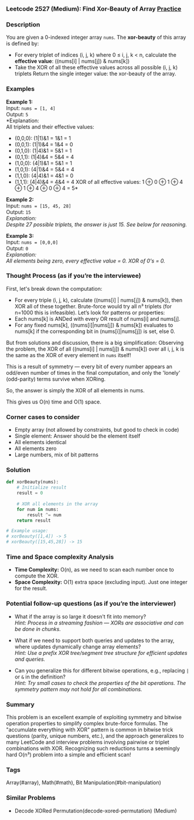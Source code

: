 ### Leetcode 2527 (Medium): Find Xor-Beauty of Array [Practice](https://leetcode.com/problems/find-xor-beauty-of-array)

### Description  
You are given a 0-indexed integer array `nums`. The **xor-beauty** of this array is defined by:
- For every triplet of indices (i, j, k) where 0 ≤ i, j, k < n, calculate the **effective value**: ((nums[i] | nums[j]) & nums[k])
- Take the XOR of all these effective values across all possible (i, j, k) triplets
Return the single integer value: the xor-beauty of the array.

### Examples  

**Example 1:**  
Input: `nums = [1, 4]`  
Output: `5`  
*Explanation:  
All triplets and their effective values:
- (0,0,0): (1|1)&1 = 1&1 = 1
- (0,0,1): (1|1)&4 = 1&4 = 0
- (0,1,0): (1|4)&1 = 5&1 = 1
- (0,1,1): (1|4)&4 = 5&4 = 4
- (1,0,0): (4|1)&1 = 5&1 = 1
- (1,0,1): (4|1)&4 = 5&4 = 4
- (1,1,0): (4|4)&1 = 4&1 = 0
- (1,1,1): (4|4)&4 = 4&4 = 4
XOR of all effective values: 1 ⊕ 0 ⊕ 1 ⊕ 4 ⊕ 1 ⊕ 4 ⊕ 0 ⊕ 4 = 5*

**Example 2:**  
Input: `nums = [15, 45, 28]`  
Output: `15`  
*Explanation:  
Despite 27 possible triplets, the answer is just 15. See below for reasoning.*

**Example 3:**  
Input: `nums = [0,0,0]`  
Output: `0`  
*Explanation:  
All elements being zero, every effective value = 0. XOR of 0's = 0.*

### Thought Process (as if you’re the interviewee)  
First, let's break down the computation:
- For every triple (i, j, k), calculate ((nums[i] | nums[j]) & nums[k]), then XOR all of these together.
Brute-force would try all n³ triplets (for n=1000 this is infeasible).
Let’s look for patterns or properties:
- Each nums[k] is ANDed with every OR result of nums[i] and nums[j].
- For any fixed nums[k], ((nums[i]|nums[j]) & nums[k]) evaluates to nums[k] if the corresponding bit in (nums[i]|nums[j]) is set, else 0.

But from solutions and discussion, there is a big simplification: Observing the problem, the XOR of all ((nums[i] | nums[j]) & nums[k]) over all i, j, k is the same as the XOR of every element in `nums` itself!

This is a result of symmetry — every bit of every number appears an odd/even number of times in the final computation, and only the 'lonely' (odd-parity) terms survive when XORing.

So, the answer is simply the XOR of all elements in nums.

This gives us O(n) time and O(1) space.

### Corner cases to consider  
- Empty array (not allowed by constraints, but good to check in code)
- Single element: Answer should be the element itself
- All elements identical
- All elements zero
- Large numbers, mix of bit patterns

### Solution

```python
def xorBeauty(nums):
    # Initialize result
    result = 0
    
    # XOR all elements in the array
    for num in nums:
        result ^= num
    return result

# Example usage:
# xorBeauty([1,4]) -> 5
# xorBeauty([15,45,28]) -> 15
```

### Time and Space complexity Analysis  

- **Time Complexity:** O(n), as we need to scan each number once to compute the XOR.
- **Space Complexity:** O(1) extra space (excluding input). Just one integer for the result.

### Potential follow-up questions (as if you’re the interviewer)  

- What if the array is so large it doesn't fit into memory?  
  *Hint: Process in a streaming fashion — XORs are associative and can be done in chunks.*

- What if we need to support both queries and updates to the array, where updates dynamically change array elements?  
  *Hint: Use a prefix XOR tree/segment tree structure for efficient updates and queries.*

- Can you generalize this for different bitwise operations, e.g., replacing `|` or `&` in the definition?  
  *Hint: Try small cases to check the properties of the bit operations. The symmetry pattern may not hold for all combinations.*

### Summary
This problem is an excellent example of exploiting symmetry and bitwise operation properties to simplify complex brute-force formulas. The "accumulate everything with XOR" pattern is common in bitwise trick questions (parity, unique numbers, etc.), and the approach generalizes to many LeetCode and interview problems involving pairwise or triplet combinations with XOR. Recognizing such reductions turns a seemingly hard O(n³) problem into a simple and efficient scan!

### Tags
Array(#array), Math(#math), Bit Manipulation(#bit-manipulation)

### Similar Problems
- Decode XORed Permutation(decode-xored-permutation) (Medium)